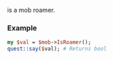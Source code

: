 is a mob roamer.
### Example

```perl
my $val = $mob->IsRoamer();
quest::say($val); # Returns bool
```